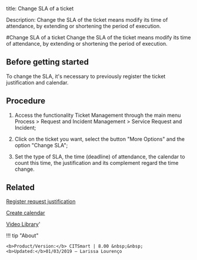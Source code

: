 title: Change SLA of a ticket

Description: Change the SLA of the ticket means modify its time of attendance, by extending or shortening the period of execution.

#Change SLA of a ticket
Change the SLA of the ticket means modify its time of attendance, by extending or shortening the period of execution.

Before getting started
--------------------------

To change the SLA, it's necessary to previously register the ticket
justification and calendar.

Procedure
-------------

1.  Access the functionality Ticket Management through the main menu Process \>
    Request and Incident Management \> Service Request and Incident;

2.  Click on the ticket you want, select the button "More Options" and the option "Change SLA";

3.  Set the type of SLA, the time (deadline) of attendance, the calendar to
    count this time, the justification and its complement regard the time
    change.

Related
-----------

[Register request justification](/en-us/citsmart-platform-8/processes/portfolio-and-catalog/configuration/register-request-justification.html)

[Create calendar](/en-us/citsmart-platform-8/platform-administration/time/create-calendar.html)

<i class='fa fa-youtube-play  fa-2x' style='color:#97ce17;vertical-align: middle;'> </i> [Video Library](https://www.youtube.com/playlist?list=PLB5qK2uzf2RNrJnhiXj3dbmgsm9-quhfz)'

!!! tip "About"

    <b>Product/Version:</b> CITSmart | 8.00 &nbsp;&nbsp;
    <b>Updated:</b>01/03/2019 – Larissa Lourenço
